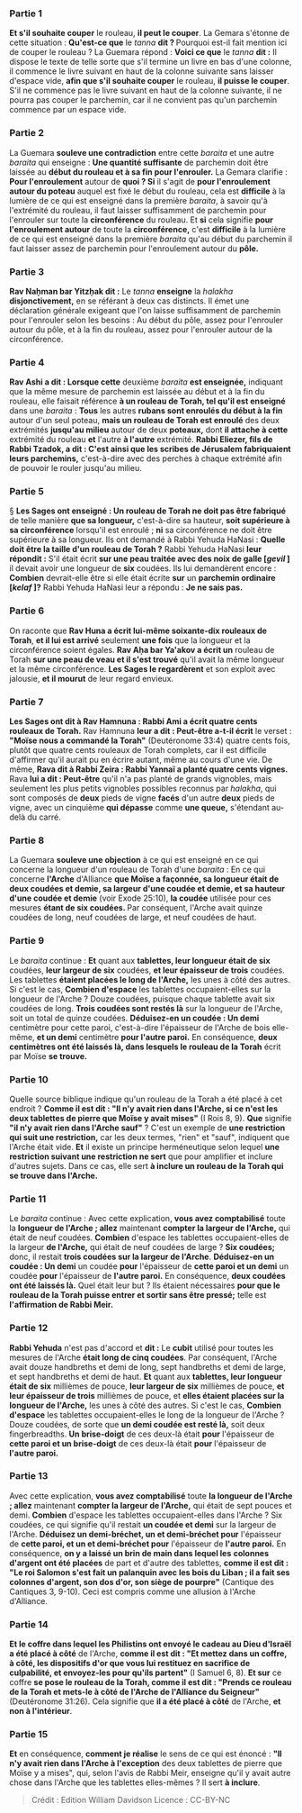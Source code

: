 
### Partie 1
<b>Et s'il souhaite couper</b> le rouleau, <b>il peut le couper</b>. La Gemara s'étonne de cette situation : <b>Qu'est-ce que</b> le <i>tanna</i> <b>dit ? </b> Pourquoi est-il fait mention ici de couper le rouleau ? La Guemara répond : <b>Voici ce que</b> le <i>tanna</i> <b>dit :</b> Il dispose le texte de telle sorte que s'il termine un livre en bas d'une colonne, il commence le livre suivant en haut de la colonne suivante sans laisser d'espace vide, <b>afin que s'il souhaite couper</b> le rouleau, <b>il puisse le couper</b>. S'il ne commence pas le livre suivant en haut de la colonne suivante, il ne pourra pas couper le parchemin, car il ne convient pas qu'un parchemin commence par un espace vide.

### Partie 2
La Guemara <b>souleve une contradiction</b> entre cette <i>baraita</i> et une autre <i>baraita</i> qui enseigne : <b>Une quantité suffisante</b> de parchemin doit être laissée au <b>début du rouleau et à sa fin pour l'enrouler.</b> La Gemara clarifie : <b>Pour l'enroulement</b> autour de <b>quoi ? Si</b> il s'agit de <b>pour l'enroulement autour du poteau</b> auquel est fixé le début du rouleau, cela est <b>difficile</b> à la lumière de ce qui est enseigné dans la première <i>baraita</i>, à savoir qu'à l'extrémité du rouleau, il faut laisser suffisamment de parchemin pour l'enrouler sur toute la <b>circonférence</b> du rouleau. Et <b>si</b> cela signifie <b>pour l'enroulement autour</b> de toute la <b>circonférence,</b> c'est <b>difficile</b> à la lumière de ce qui est enseigné dans la première <i>baraita</i> qu'au début du parchemin il faut laisser assez de parchemin pour l'enroulement autour du <b>pôle.</b>

### Partie 3
<b>Rav Naḥman bar Yitzḥak dit :</b> Le <i>tanna</i> <b>enseigne</b> la <i>halakha</i> <b>disjonctivement,</b> en se référant à deux cas distincts. Il émet une déclaration générale exigeant que l'on laisse suffisamment de parchemin pour l'enrouler selon les besoins : Au début du pôle, assez pour l'enrouler autour du pôle, et à la fin du rouleau, assez pour l'enrouler autour de la circonférence.

### Partie 4
<b>Rav Ashi a dit : Lorsque cette</b> deuxième <i>baraita</i> <b>est enseignée,</b> indiquant que la même mesure de parchemin est laissée au début et à la fin du rouleau, elle faisait référence <b>à un rouleau de Torah, tel qu'il est enseigné</b> dans une <i>baraita</i> : <b>Tous</b> les autres <b>rubans sont enroulés du début à la fin</b> autour d'un seul poteau, <b>mais un rouleau de Torah est enroulé</b> des deux extrémités <b>jusqu'au milieu</b> autour de deux <b>poteaux,</b> dont <b>il attache à cette</b> extrémité du rouleau <b>et</b> l'autre <b>à l'autre</b> extrémité. <b>Rabbi Eliezer, fils de Rabbi Tzadok, a dit : C'est ainsi que les scribes de Jérusalem fabriquaient leurs parchemins,</b> c'est-à-dire avec des perches à chaque extrémité afin de pouvoir le rouler jusqu'au milieu.

### Partie 5
§ <b>Les Sages ont enseigné : Un rouleau de Torah ne doit pas être fabriqué</b> de telle manière <b>que sa longueur,</b> c'est-à-dire sa hauteur, <b>soit supérieure à sa circonférence</b> lorsqu'il est enroulé ; <b>ni</b> sa circonférence ne doit être supérieure à sa longueur. Ils ont demandé à Rabbi</b> Yehuda HaNasi : <b>Quelle doit être la taille d'un rouleau de Torah ?</b> Rabbi Yehuda HaNasi <b>leur répondit :</b> S'il était écrit <b>sur une peau traitée avec des noix de galle [<i>gevil</i> ]</b> il devait avoir une longueur de <b>six</b> coudées. Ils lui demandèrent encore : <b>Combien</b> devrait-elle être si elle était écrite <b>sur</b> un <b>parchemin ordinaire [<i>kelaf</i> ]?</b> Rabbi Yehuda HaNasi leur a répondu : <b>Je ne sais pas.</b>

### Partie 6
On raconte que <b>Rav Huna a écrit lui-même soixante-dix rouleaux de Torah</b>, <b>et il lui est arrivé</b> seulement <b>une fois</b> que la longueur et la circonférence soient égales. <b>Rav Aḥa bar Ya'akov a écrit un</b> rouleau de Torah <b>sur une peau de veau et il s'est trouvé</b> qu'il avait la même longueur et la même circonférence. <b>Les Sages le regardèrent</b> et son exploit avec jalousie, <b>et il mourut</b> de leur regard envieux.

### Partie 7
<b>Les Sages ont dit à Rav Hamnuna : Rabbi Ami a écrit quatre cents rouleaux de Torah.</b> Rav Hamnuna <b>leur a dit : Peut-être a-t-il écrit</b> le verset : <b>"Moïse nous a commandé la Torah"</b> (Deutéronome 33:4) quatre cents fois, plutôt que quatre cents rouleaux de Torah complets, car il est difficile d'affirmer qu'il aurait pu en écrire autant, même au cours d'une vie. De même, <b>Rava dit à Rabbi Zeira : Rabbi Yannaï a planté quatre cents vignes.</b> Rava <b>lui a dit : Peut-être</b> qu'il n'a pas planté de grands vignobles, mais seulement les plus petits vignobles possibles reconnus par <i>halakha</i>, qui sont composés de <b>deux</b> pieds de vigne <b>facés</b> d'un autre <b>deux</b> pieds de vigne, avec un cinquième <b>qui dépasse</b> comme <b>une queue,</b> s'étendant au-delà du carré.

### Partie 8
La Guemara <b>souleve une objection</b> à ce qui est enseigné en ce qui concerne la longueur d'un rouleau de Torah d'une <i>baraita</i> : En ce qui concerne <b>l'Arche</b> d'Alliance <b>que Moïse a façonnée, sa longueur était de deux coudées et demie, sa largeur d'une coudée et demie, et sa hauteur d'une coudée et demie</b> (voir Exode 25:10), <b>la coudée</b> utilisée pour ces mesures <b>étant de six coudées. </b> Par conséquent, l'Arche avait quinze coudées de long, neuf coudées de large, et neuf coudées de haut.

### Partie 9
Le <i>baraita</i> continue : <b>Et</b> quant aux <b>tablettes, leur longueur était de six</b> coudées, <b>leur largeur de six</b> coudées, <b>et leur épaisseur de trois</b> coudées. Les tablettes <b>étaient placées le long de l'Arche,</b> les unes à côté des autres. Si c'est le cas, <b>Combien d'espace</b> les tablettes occupaient-elles</b> sur la longueur de l'Arche ? Douze coudées,</b> puisque chaque tablette avait six coudées de long. <b>Trois coudées sont restés là</b> sur la longueur de l'Arche, soit un total de quinze coudées. <b>Déduisez-en un coudée : Un demi</b> centimètre pour cette paroi,</b> c'est-à-dire l'épaisseur de l'Arche de bois elle-même, <b>et un demi</b> centimètre <b>pour l'autre paroi.</b> En conséquence, <b>deux centimètres ont été laissés là, dans lesquels le rouleau de la Torah</b> écrit par Moïse <b>se trouve.</b>

### Partie 10
Quelle source biblique indique qu'un rouleau de la Torah a été placé à cet endroit ? <b>Comme il est dit : "Il n'y avait rien dans l'Arche, si ce n'est les deux tablettes de pierre que Moïse y avait mises"</b> (I Rois 8, 9). <b>Que</b> signifie <b>"il n'y avait rien dans l'Arche sauf"</b> ? C'est un exemple de <b>une restriction qui suit une restriction,</b> car les deux termes, "rien" et "sauf", indiquent que l'Arche était vide. <b>Et</b> il existe un principe herméneutique selon lequel <b>une restriction suivant une restriction ne sert</b> que pour amplifier</b> et inclure d'autres sujets. Dans ce cas, elle sert <b>à inclure un rouleau de la Torah qui se trouve dans l'Arche.</b>

### Partie 11
Le <i>baraita</i> continue : Avec cette explication, <b>vous avez comptabilisé</b> toute la <b>longueur de l'Arche ; allez</b> maintenant <b>compter la largeur de l'Arche,</b> qui était de neuf coudées. <b>Combien</b> d'espace les tablettes occupaient-elles</b> de la largeur <b>de l'Arche,</b> qui était de neuf coudées de large ? <b>Six coudées;</b> donc, il restait <b>trois coudées sur la largeur de l'Arche</b>. <b>Déduisez-en un coudée : Un demi</b> un coudée <b>pour</b> l'épaisseur de <b>cette paroi et un demi</b> un coudée <b>pour</b> l'épaisseur de <b>l'autre paroi.</b> En conséquence, <b>deux coudées ont été laissés là.</b> Quel était leur but ? Ils étaient nécessaires <b>pour que le rouleau de la Torah puisse entrer et sortir sans être pressé;</b> telle est <b>l'affirmation de Rabbi Meir.</b>

### Partie 12
<b>Rabbi Yehuda</b> n'est pas d'accord et <b>dit :</b> Le <b>cubit</b> utilisé pour toutes les mesures de l'Arche <b>était long de cinq coudées</b>. Par conséquent, l'Arche avait douze handbreths et demi de long, sept handbreths et demi de large, et sept handbreths et demi de haut. <b>Et</b> quant aux <b>tablettes, leur longueur était de six</b> millièmes de pouce, <b>leur largeur de six</b> millièmes de pouce, <b>et leur épaisseur de trois</b> millièmes de pouce, et <b>elles étaient placées sur la longueur de l'Arche,</b> les unes à côté des autres. Si c'est le cas, <b>Combien d'espace</b> les tablettes occupaient-elles</b> le long de la longueur de l'Arche ? Douze coudées,</b> de sorte que <b>un demi coudée est resté là,</b> soit deux fingerbreadths. <b>Un brise-doigt</b> de ces deux-là était <b>pour</b> l'épaisseur de <b>cette paroi et un brise-doigt</b> de ces deux-là était <b>pour</b> l'épaisseur de <b>l'autre paroi.</b>

### Partie 13
Avec cette explication, <b>vous avez comptabilisé</b> toute <b>la longueur de l'Arche ; allez</b> maintenant <b>compter la largeur de l'Arche,</b> qui était de sept pouces et demi. <b>Combien</b> d'espace les tablettes occupaient-elles dans l'Arche ? Six coudées,</b> ce qui signifie qu'il restait <b>un coudée et demi</b> sur la largeur de l'Arche. <b>Déduisez un demi-bréchet, un et demi-bréchet pour</b> l'épaisseur de <b>cette paroi, et un et demi-bréchet pour</b> l'épaisseur de <b>l'autre paroi.</b> En conséquence, <b>on y a laissé un brin de main dans lequel les</b> <b>colonnes d'argent ont été placées</b> de part et d'autre des tablettes, <b>comme il est dit : "Le roi Salomon s'est fait un palanquin avec les bois du Liban ; il a fait ses colonnes d'argent, son dos d'or, son siège de pourpre"</b> (Cantique des Cantiques 3, 9-10). Ceci est compris comme une allusion à l'Arche d'Alliance.

### Partie 14
<b>Et le coffre dans lequel les Philistins ont envoyé le cadeau au Dieu d'Israël a été placé à côté</b> de l'Arche, <b>comme il est dit : "Et mettez dans un coffre, à côté, les dispositifs d'or que vous lui restituez en sacrifice de culpabilité, et envoyez-les pour qu'ils partent"</b> (I Samuel 6, 8). <b>Et sur</b> ce coffre <b>se pose le rouleau de la Torah, comme il est dit : "Prends ce rouleau de la Torah et mets-le à côté de l'Arche de l'Alliance du Seigneur"</b> (Deutéronome 31:26). Cela signifie que <b>il a été placé à côté</b> de l'Arche, <b>et non à l'intérieur</b>.

### Partie 15
<b>Et</b> en conséquence, <b>comment je réalise</b> le sens de ce qui est énoncé : <b>"Il n'y avait rien dans l'Arche à l'exception</b> des deux tablettes de pierre que Moïse y a mises", qui, selon l'avis de Rabbi Meir, enseigne qu'il y avait autre chose dans l'Arche que les tablettes elles-mêmes ? Il sert <b>à inclure</b>.

>Crédit : Edition William Davidson
>Licence : CC-BY-NC